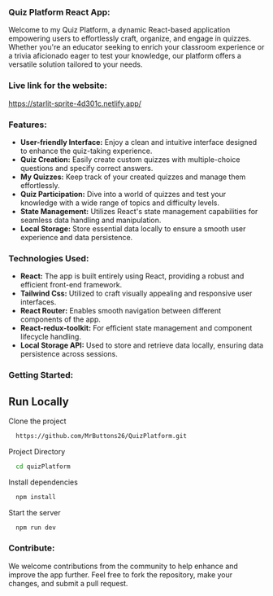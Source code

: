 
### Quiz Platform React App:

Welcome to my Quiz Platform, a dynamic React-based application empowering users to effortlessly craft, organize, and engage in quizzes. Whether you're an educator seeking to enrich your classroom experience or a trivia aficionado eager to test your knowledge, our platform offers a versatile solution tailored to your needs.

### Live link for the website:
https://starlit-sprite-4d301c.netlify.app/

### Features:

- **User-friendly Interface:** Enjoy a clean and intuitive interface designed to enhance the quiz-taking experience.
- **Quiz Creation:** Easily create custom quizzes with multiple-choice questions and specify correct answers.
- **My Quizzes:** Keep track of your created quizzes and manage them effortlessly.
- **Quiz Participation:** Dive into a world of quizzes and test your knowledge with a wide range of topics and difficulty levels.
- **State Management:** Utilizes React's state management capabilities for seamless data handling and manipulation.
- **Local Storage:** Store essential data locally to ensure a smooth user experience and data persistence.

### Technologies Used:

- **React:** The app is built entirely using React, providing a robust and efficient front-end framework.
- **Tailwind Css:** Utilized to craft visually appealing and responsive user interfaces.
- **React Router:** Enables smooth navigation between different components of the app.
- **React-redux-toolkit:** For efficient state management and component lifecycle handling.
- **Local Storage API:** Used to store and retrieve data locally, ensuring data persistence across sessions.

### Getting Started:

## Run Locally

Clone the project

```bash
  https://github.com/MrButtons26/QuizPlatform.git
```
Project Directory

```bash
  cd quizPlatform
```
Install dependencies

```bash
  npm install
```

Start the server

```bash
  npm run dev
```

### Contribute:

We welcome contributions from the community to help enhance and improve the app further. Feel free to fork the repository, make your changes, and submit a pull request.

